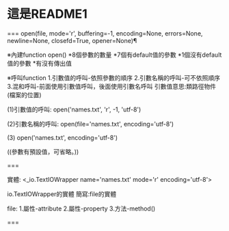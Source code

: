 # 這是README1

===
open(file, mode='r', buffering=-1, encoding=None, errors=None, newline=None, closefd=True, opener=None)¶

※內建function open()
*8個參數的數量
*7個有default值的參數
*1個沒有default值的參數
*有沒有傳出值


※呼叫function
1.引數值的呼叫-依照參數的順序
2.引數名稱的呼叫-可不依照順序
3.混和呼叫-前面使用引數值呼叫，後面使用引數名呼叫
引數值意思:類路徑物件(檔案的位置)

(1)引數值的呼叫:
open('names.txt', 'r', -1, 'utf-8')

(2)引數名稱的呼叫:
open(file='names.txt', encoding='utf-8')

(3)
open('names.txt', encoding='utf-8')

((參數有預設值，可省略。))

===

實體:
<_io.TextIOWrapper name='names.txt' mode='r' encoding='utf-8'>

io.TextIOWrapper的實體
簡寫:file的實體

file:
1.屬性-attribute
2.屬性-property
3.方法-method()

===

